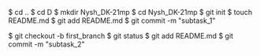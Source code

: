 $ cd .. $ cd D $ mkdir Nysh_DK-21mp $ cd Nysh_DK-21mp $ git init $ touch README.md $ git add README.md
 $ git commit -m "subtask_1" 

$ git checkout -b first_branch $ git status $ git add README.md $ git commit -m "subtask_2" 










